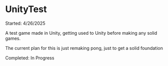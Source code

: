 # UnityTest

Started: 4/26/2025

A test game made in Unity, getting used to Unity before making any solid games.

The current plan for this is just remaking pong, just to get a solid foundation

Completed: In Progress
